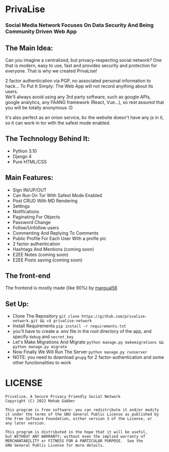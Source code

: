# PrivaLise 
### Social Media Network Focuses On Data Security And Being Community Driven Web App

## The Main Idea:
Can you imagine a centralized, but privacy-respecting social network? One that is modern, easy to use, fast and provides security and protection for everyone. That is why we created PrivaLise!

2 factor authentication via PGP, no associated personal information to hack... To Put It Simply: The Web App will not record anything about its users. <br/>
We'll always avoid using any 3rd party software, such as google APIs, google analytics, any FAANG framework (React, Vue...), so rest assured that you will be totally anonymous :D

it's also perfect as an onion service, bc the website doesn't have any js in it, so it can work in tor with the safest mode enabled.

## The Technology Behind It:
   * Python 3.10
   * Django 4
   * Pure HTML/CSS

## Main Features:
   * Sign IN/UP/OUT
   * Can Run On Tor With Safest Mode Enabled
   * Post CRUD With MD Rendering
   * Settings
   * Notifications
   * Paginating For Objects
   * Password Change
   * Follow/Unfollow users
   * Commenting And Replying To Comments
   * Public Profile For Each User With a profle pic
   * 2 factor authentication
   * Hashtags And Mentions (coming soon)
   * E2EE Notes (coming soon)
   * E2EE Posts saving (coming soon)

## The front-end
The frontend is mostly made (like 90%) by [margual56](https://github.com/margual56)

## Set Up: 
  * Clone The Repository `git clone https://github.com/privalise-network.git && cd privalise-network`
  * Install Requirements `pip install -r requirements.txt`
  * you'll have to create a .env file in the root directory of the app, and specify `debug` and `secret_key`
  * Let's Make Migrations And Migrate  `python manage.py makemigrations && python manage.py migrate`
  * Now Finally We Will Run The Server `python manage.py runserver`
  * NOTE: you need to download `gnupg` for 2 factor-authentication and some other functionalities to work

# LICENSE
	Privalise, A Secure Privacy Friendly Social Network
	Copyright (C) 2022 Mohab Gabber
	
	This program is free software: you can redistribute it and/or modify
	it under the terms of the GNU General Public License as published by
	the Free Software Foundation, either version 3 of the License, or
	any later version.
	
	This program is distributed in the hope that it will be useful,
	but WITHOUT ANY WARRANTY; without even the implied warranty of
	MERCHANTABILITY or FITNESS FOR A PARTICULAR PURPOSE.  See the
	GNU General Public License for more details.
	










